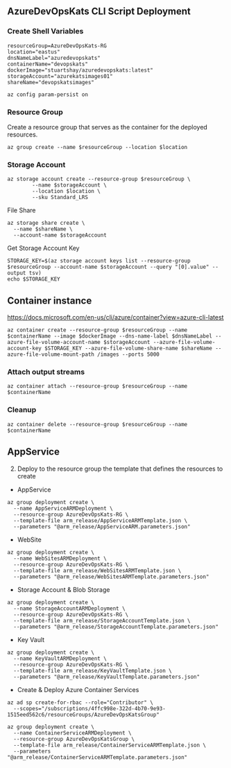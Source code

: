 ## AzureDevOpsKats CLI Script Deployment

### Create Shell Variables

```
resourceGroup=AzureDevOpsKats-RG
location="eastus"
dnsNameLabel="azuredevopskats"
containerName="devopskats"
dockerImage="stuartshay/azuredevopskats:latest"
storageAccount="azurekatsimages01"
shareName="devopskatsimages"
```

```
az config param-persist on
```

### Resource Group

Create a resource group that serves as the container for the deployed resources.

```
az group create --name $resourceGroup --location $location
```

### Storage Account

```
az storage account create --resource-group $resourceGroup \
        --name $storageAccount \
        --location $location \
        --sku Standard_LRS
```

File Share

```
az storage share create \
  --name $shareName \
  --account-name $storageAccount
```

Get Storage Account Key

```
STORAGE_KEY=$(az storage account keys list --resource-group $resourceGroup --account-name $storageAccount --query "[0].value" --output tsv)
echo $STORAGE_KEY
```

## Container instance

https://docs.microsoft.com/en-us/cli/azure/container?view=azure-cli-latest

```
az container create --resource-group $resourceGroup --name $containerName --image $dockerImage --dns-name-label $dnsNameLabel --azure-file-volume-account-name $storageAccount --azure-file-volume-account-key $STORAGE_KEY --azure-file-volume-share-name $shareName --azure-file-volume-mount-path /images --ports 5000
```

### Attach output streams

```
az container attach --resource-group $resourceGroup --name $containerName
```

### Cleanup

```
az container delete --resource-group $resourceGroup --name $containerName
```

## AppService

2. Deploy to the resource group the template that defines the resources to create

- AppService

```
az group deployment create \
  --name AppServiceARMDeployment \
  --resource-group AzureDevOpsKats-RG \
  --template-file arm_release/AppServiceARMTemplate.json \
  --parameters "@arm_release/AppServiceARM.parameters.json"
```

- WebSite

```
az group deployment create \
  --name WebSitesARMDeployment \
  --resource-group AzureDevOpsKats-RG \
  --template-file arm_release/WebSitesARMTemplate.json \
  --parameters "@arm_release/WebSitesARMTemplate.parameters.json"
```

- Storage Account & Blob Storage

```
az group deployment create \
  --name StorageAccountARMDeployment \
  --resource-group AzureDevOpsKats-RG \
  --template-file arm_release/StorageAccountTemplate.json \
  --parameters "@arm_release/StorageAccountTemplate.parameters.json"
```

- Key Vault

```
az group deployment create \
  --name KeyVaultARMDeployment \
  --resource-group AzureDevOpsKats-RG \
  --template-file arm_release/KeyVaultTemplate.json \
  --parameters "@arm_release/KeyVaultTemplate.parameters.json"
```

- Create & Deploy Azure Container Services

```
az ad sp create-for-rbac --role="Contributor" \
  --scopes="/subscriptions/4ffc998e-322d-4b70-9e93-1515eed562c6/resourceGroups/AzureDevOpsKatsGroup"
```

```
az group deployment create \
  --name ContainerServiceARMDeployment \
  --resource-group AzureDevOpsKatsGroup \
  --template-file arm_release/ContainerServiceARMTemplate.json \
  --parameters "@arm_release/ContainerServiceARMTemplate.parameters.json"
```
